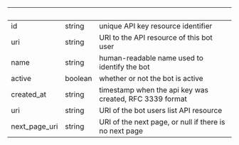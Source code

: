<!-- Code generated for API Clients. DO NOT EDIT. -->

| &nbsp;        | &nbsp;  | &nbsp;                                                  |
| ------------- | ------- | ------------------------------------------------------- |
| id            | string  | unique API key resource identifier                      |
| uri           | string  | URI to the API resource of this bot user                |
| name          | string  | human-readable name used to identify the bot            |
| active        | boolean | whether or not the bot is active                        |
| created_at    | string  | timestamp when the api key was created, RFC 3339 format |
| uri           | string  | URI of the bot users list API resource                  |
| next_page_uri | string  | URI of the next page, or null if there is no next page  |
